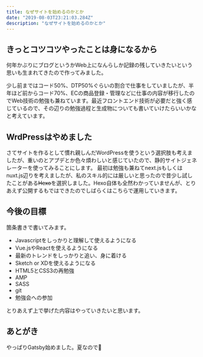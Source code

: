 ```yaml
---
title: なぜサイトを始めるのかとか
date: "2019-08-03T23:21:03.284Z"
description: "なぜサイトを始めるのかとか"
---
```


## きっとコツコツやったことは身になるから
何年かぶりにブログというかWeb上になんらしか記録の残していきたいという思いも生まれてきたので作ってみました。

少し前まではコード50%、DTP50%ぐらいの割合で仕事をしていましたが、半年ほど前からコード70%、ECの商品登録・管理などに仕事の内容が移行したのでWeb技術の勉強も兼ねています。最近フロントエンド技術が必要だと強く感じているので、その辺りの勉強過程と生成物についても書いていけたらいいかなと考えています。

<!--more-->
## WrdPressはやめました
さてサイトを作るとして慣れ親しんだWordPressを使うという選択肢も考えましたが、重いのとアプデとか色々煩わしいと感じていたので、静的サイトジェネレーターを使ってみることにします。
最初は勉強も兼ねてnext.jsもしくはnuxt.js辺りを考えましたが、私のスキル的には厳しいと思ったので昔少し試したことがある~~Hexo~~を選択しました。Hexo自体も全然わかっていませんが、とりあえず公開するもではできたのでしばらくはこちらで運用していきます。

## 今後の目標
箇条書きで書いてみます。

- Javascriptをしっかりと理解して使えるようになる
- Vue.jsやReactを使えるようになる
- 最新のトレンドをしっかりと追い、身に着ける
- Sketch or XDを使えるようになる
- HTML5とCSS3の再勉強
 - AMP
 - SASS
 - git
- 勉強会への参加

とりあえず上で挙げた内容はやっていきたいと思います。

## あとがき
やっぱりGatsby始めました。夏なので😤